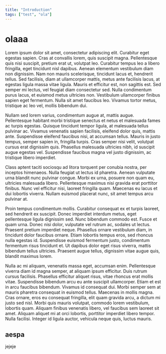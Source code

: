 ```yaml
---
title: "Introduction"
tags: ["test", "ola"]
---
```


# olaaa

Lorem ipsum dolor sit amet, consectetur adipiscing elit. Curabitur eget egestas sapien. Cras at convallis lorem, quis suscipit magna. Pellentesque quis nisi suscipit, pretium erat ut, volutpat leo. Curabitur tempus leo a libero fringilla, eget tincidunt nisl dapibus. Aenean elementum vestibulum diam non dignissim. Nam non mauris scelerisque, tincidunt lacus et, hendrerit tellus. Sed facilisis, diam at ullamcorper mattis, metus ante facilisis lacus, at egestas ligula massa vitae ligula. Mauris et efficitur est, non sagittis est. Sed semper mi lectus, vel feugiat diam consectetur sed. Nulla condimentum purus lacus, et euismod metus ultricies non. Vestibulum ullamcorper finibus sapien eget fermentum. Nulla sit amet faucibus leo. Vivamus tortor metus, tristique ac leo vel, mollis bibendum dui.

Nullam sed lorem varius, condimentum augue at, mattis augue. Pellentesque habitant morbi tristique senectus et netus et malesuada fames ac turpis egestas. Quisque tincidunt tempor ligula, at malesuada tellus pulvinar ac. Vivamus venenatis sapien facilisis, eleifend dolor quis, mattis ante. Suspendisse eleifend faucibus nisi, at accumsan tellus. Mauris in justo tempus, semper sapien in, fringilla turpis. Cras semper nisi velit, volutpat cursus erat dignissim quis. Phasellus malesuada ultricies nibh, id suscipit augue egestas vel. Suspendisse faucibus magna vel justo dignissim, ac tristique libero imperdiet.

Class aptent taciti sociosqu ad litora torquent per conubia nostra, per inceptos himenaeos. Nulla feugiat ut lectus id pharetra. Aenean vulputate urna blandit nunc pulvinar congue. Morbi ex urna, posuere non quam eu, ultricies malesuada libero. Pellentesque maximus nisi gravida erat porttitor finibus. Nunc vel efficitur nisi, laoreet fringilla quam. Maecenas eu lacus et dui lobortis viverra. Nullam euismod placerat nunc, sit amet tempus arcu pulvinar at.

Proin tempus condimentum mollis. Curabitur consequat ex et turpis laoreet, sed hendrerit ex suscipit. Donec imperdiet interdum metus, eget pellentesque ligula dignissim sed. Nunc bibendum commodo est. Fusce et quam urna. Donec nisi dolor, vulputate vel rutrum ac, sodales ut lectus. Praesent pretium imperdiet neque. Phasellus ornare vestibulum diam, in tincidunt dolor faucibus ornare. Etiam lobortis tempus eros, sed rhoncus nulla egestas id. Suspendisse euismod fermentum justo, condimentum fermentum risus tincidunt et. Ut dapibus dolor eget risus viverra, mattis bibendum tellus ultricies. Praesent augue tellus, dignissim vitae augue quis, blandit maximus lorem.

Nulla ac mi aliquam, venenatis massa eget, accumsan enim. Pellentesque viverra diam id magna semper, at aliquam ipsum efficitur. Duis rutrum cursus facilisis. Phasellus efficitur aliquet risus, vitae rhoncus erat mollis vitae. Suspendisse bibendum arcu eu ante suscipit ullamcorper. Etiam et est in arcu faucibus bibendum. Vivamus id consequat dui. Morbi semper sem at mauris pharetra consequat in euismod tellus. Maecenas in mollis magna. Cras ornare, eros eu consequat fringilla, elit quam gravida arcu, a dictum mi justo sed nisl. Morbi quis mauris volutpat, commodo lorem vestibulum, lobortis quam. Aliquam finibus venenatis libero, vel faucibus sem laoreet sit amet. Aliquam aliquet mi at orci lobortis, porttitor imperdiet libero tempor. Nulla facilisi. Integer id ligula auctor, vehicula neque quis, luctus mauris.

## aespa

jejeje
